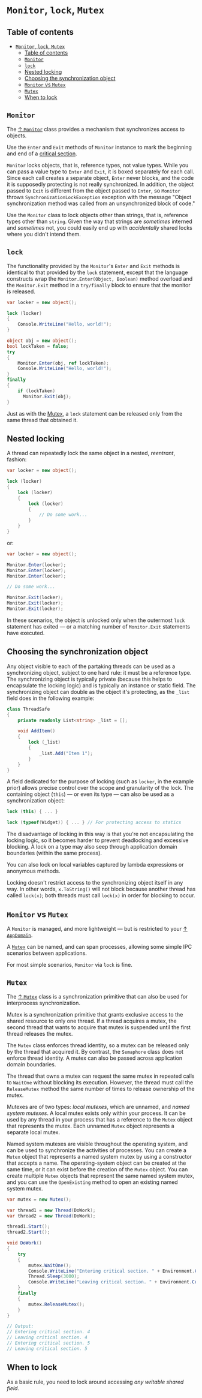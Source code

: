 # `Monitor`, `lock`, `Mutex`

## Table of contents

- [`Monitor`, `lock`, `Mutex`](#monitor-lock-mutex)
  - [Table of contents](#table-of-contents)
  - [`Monitor`](#monitor)
  - [`lock`](#lock)
  - [Nested locking](#nested-locking)
  - [Choosing the synchronization object](#choosing-the-synchronization-object)
  - [`Monitor` vs `Mutex`](#monitor-vs-mutex)
  - [`Mutex`](#mutex)
  - [When to lock](#when-to-lock)

## `Monitor`

The [↑ `Monitor`](https://learn.microsoft.com/en-us/dotnet/api/system.threading.monitor) class provides a mechanism that synchronizes access to objects.

Use the `Enter` and `Exit` methods of `Monitor` instance to mark the beginning and end of a [critical section](/csharp/concurrency/synchronization/synchronization.md#critical-section).

`Monitor` locks objects, that is, reference types, not value types. While you can pass a value type to `Enter` and `Exit`, it is boxed separately for each call. Since each call creates a separate object, `Enter` never blocks, and the code it is supposedly protecting is not really synchronized. In addition, the object passed to `Exit` is different from the object passed to `Enter`, so `Monitor` throws `SynchronizationLockException` exception with the message "Object synchronization method was called from an unsynchronized block of code."

Use the `Monitor` class to lock objects other than strings, that is, reference types other than `string`. Given the way that strings are *sometimes* interned and *sometimes* not, you could easily end up with *accidentally* shared locks where you didn't intend them.

## `lock`

The functionality provided by the `Monitor`'s `Enter` and `Exit` methods is identical to that provided by the `lock` statement, except that the language constructs wrap the `Monitor.Enter(Object, Boolean)` method overload and the `Monitor.Exit` method in a `try/finally` block to ensure that the monitor is released.

```csharp
var locker = new object();

lock (locker)
{
    Console.WriteLine("Hello, world!");
}
```

```csharp
object obj = new object();
bool lockTaken = false;
try
{
    Monitor.Enter(obj, ref lockTaken);
    Console.WriteLine("Hello, world!");
}
finally
{
    if (lockTaken)
      Monitor.Exit(obj);
}
```

Just as with the [Mutex](#mutex), a `lock` statement can be released only from the same thread that obtained it.

## Nested locking

A thread can repeatedly lock the same object in a nested, *reentrant*, fashion:

```csharp
var locker = new object();

lock (locker)
{
    lock (locker)
    {
        lock (locker)
        {
            // Do some work...
        }
    }
}
```

or:

```csharp
var locker = new object();

Monitor.Enter(locker);
Monitor.Enter(locker);
Monitor.Enter(locker);

// Do some work...

Monitor.Exit(locker);
Monitor.Exit(locker);
Monitor.Exit(locker);

```

In these scenarios, the object is unlocked only when the outermost `lock` statement has exited — or a matching number of `Monitor.Exit` statements have executed.

## Choosing the synchronization object

Any object visible to each of the partaking threads can be used as a synchronizing object, subject to one hard rule: it must be a reference type. The synchronizing object is typically private (because this helps to encapsulate the locking logic) and is typically an instance or static field. The synchronizing object can double as the object it's protecting, as the `_list` field does in the following example:

```csharp
class ThreadSafe
{
    private readonly List<string> _list = [];

    void AddItem()
    {
        lock (_list)
        {
            _list.Add("Item 1");
        }
    }
}
```

A field dedicated for the purpose of locking (such as `locker`, in the example prior) allows precise control over the scope and granularity of the lock. The containing object (`this`) — or even its type — can also be used as a synchronization object:

```csharp
lock (this) { ... }
```

```csharp
lock (typeof(Widget)) { ... } // For protecting access to statics
```

The disadvantage of locking in this way is that you're not encapsulating the locking logic, so it becomes harder to prevent deadlocking and excessive blocking. A lock on a type may also seep through application domain boundaries (within the same process).

You can also lock on local variables captured by lambda expressions or anonymous methods.

Locking doesn't restrict access to the synchronizing object itself in any way. In other words, `x.ToString()` will not block because another thread has called `lock(x)`; both threads must call `lock(x)` in order for blocking to occur.

## `Monitor` vs `Mutex`

A `Monitor` is managed, and more lightweight — but is restricted to your [↑ `AppDomain`](https://learn.microsoft.com/en-us/dotnet/api/system.appdomain).

A [`Mutex`](mutex.md) can be named, and can span processes, allowing some simple IPC scenarios between applications.

For most simple scenarios, `Monitor` via `lock` is fine.

## `Mutex`

The [↑ `Mutex`](https://learn.microsoft.com/en-us/dotnet/api/system.threading.mutex) class is a synchronization primitive that can also be used for interprocess synchronization.

Mutex is a synchronization primitive that grants exclusive access to the shared resource to only one thread. If a thread acquires a mutex, the second thread that wants to acquire that mutex is suspended until the first thread releases the mutex.

The `Mutex` class enforces thread identity, so a mutex can be released only by the thread that acquired it. By contrast, the `Semaphore` class does not enforce thread identity. A mutex can also be passed across application domain boundaries.

The thread that owns a mutex can request the same mutex in repeated calls to `WaitOne` without blocking its execution. However, the thread must call the `ReleaseMutex` method the same number of times to release ownership of the mutex.

Mutexes are of two types: *local mutexes*, which are unnamed, and *named system mutexes*. A local mutex exists only within your process. It can be used by any thread in your process that has a reference to the `Mutex` object that represents the mutex. Each unnamed `Mutex` object represents a separate local mutex.

Named system mutexes are visible throughout the operating system, and can be used to synchronize the activities of processes. You can create a `Mutex` object that represents a named system mutex by using a constructor that accepts a name. The operating-system object can be created at the same time, or it can exist before the creation of the `Mutex` object. You can create multiple `Mutex` objects that represent the same named system mutex, and you can use the `OpenExisting` method to open an existing named system mutex.

```csharp
var mutex = new Mutex();

var thread1 = new Thread(DoWork);
var thread2 = new Thread(DoWork);

thread1.Start();
thread2.Start();

void DoWork()
{
    try
    {
        mutex.WaitOne();
        Console.WriteLine("Entering critical section. " + Environment.CurrentManagedThreadId);
        Thread.Sleep(3000);
        Console.WriteLine("Leaving critical section. " + Environment.CurrentManagedThreadId);
    }
    finally
    {
        mutex.ReleaseMutex();
    }
}

// Output:
// Entering critical section. 4
// Leaving critical section. 4
// Entering critical section. 5
// Leaving critical section. 5
```

## When to lock

As a basic rule, you need to lock around accessing *any writable shared field*.
